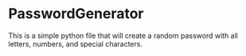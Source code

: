 # PasswordGenerator
This is a simple python file that will create a random password with all letters, numbers, and special characters. 
